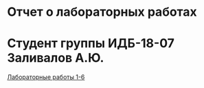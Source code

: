 # Отчет о лабораторных работах
# Студент группы ИДБ-18-07 Заливалов А.Ю.

[Лабораторные работы 1-6](https://github.com/AlekseyGitPub/aleksey.github.io/wiki/Лабораторные-работы)
